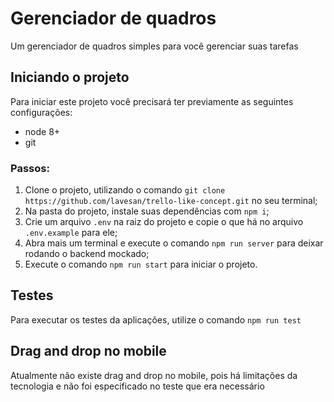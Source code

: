 # Gerenciador de quadros

Um gerenciador de quadros simples para você gerenciar suas tarefas

## Iniciando o projeto

Para iniciar este projeto você precisará ter previamente as seguintes configurações:

- node 8+
- git

### Passos:

1. Clone o projeto, utilizando o comando `git clone https://github.com/lavesan/trello-like-concept.git` no seu terminal;
2. Na pasta do projeto, instale suas dependências com `npm i`;
3. Crie um arquivo `.env` na raiz do projeto e copie o que há no arquivo `.env.example` para ele;
4. Abra mais um terminal e execute o comando `npm run server` para deixar rodando o backend mockado;
5. Execute o comando `npm run start` para iniciar o projeto.

## Testes

Para executar os testes da aplicações, utilize o comando `npm run test`

## Drag and drop no mobile

Atualmente não existe drag and drop no mobile, pois há limitações da tecnologia e não foi especificado no teste que era necessário
